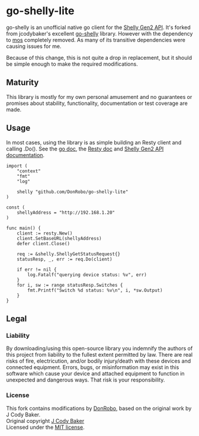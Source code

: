# go-shelly-lite
go-shelly is an unofficial native go client for the [Shelly Gen2 API](https://shelly-api-docs.shelly.cloud/gen2/). It's forked from jcodybaker's excellent [go-shelly](https://github.com/jcodybaker/go-shelly) library. However with the dependency to [mos](github.com/mongoose-os/mos/) completely removed. As many of its transitive dependencies were causing issues for me.

Because of this change, this is not quite a drop in replacement, but it should be simple enough to make the required modifications.

## Maturity
This library is mostly for my own personal amusement and no guarantees or promises about stability, functionality, documentation or test coverage are made.

## Usage
In most cases, using the library is as simple building an Resty client and calling .Do().  See the [go doc](https://pkg.go.dev/github.com/DonRobo/go-shelly-lite), the [Resty doc](https://resty.dev/) and [Shelly Gen2 API documentation](https://shelly-api-docs.shelly.cloud/gen2/).
```
import (
	"context"
	"fmt"
    "log"

	shelly "github.com/DonRobo/go-shelly-lite"
)

const (
    shellyAddress = "http://192.168.1.20"
)

func main() {
	client := resty.New()
	client.SetBaseURL(shellyAddress)
	defer client.Close()

	req := &shelly.ShellyGetStatusRequest{}
	statusResp, _, err := req.Do(client)

    if err != nil {
        log.Fatalf("querying device status: %v", err)
    }
    for i, sw := range statusResp.Switches {
        fmt.Printf("Switch %d status: %v\n", i, *sw.Output)
    }
}
```

## Legal

### Liability
By downloading/using this open-source library you indemnify the authors of this project from liability to the fullest extent permitted by law. There are real risks of fire, electricution, and/or bodily injury/death with these devices and connected equipment. Errors, bugs, or misinformation may exist in this software which cause your device and attached equipment to function in unexpected and dangerous ways. That risk is your responsibility. 

### License
This fork contains modifications by [DonRobo](https://github.com/DonRobo), based on the original work by J Cody Baker.  
Original copyright [J Cody Baker](cody@codybaker.com)  
Licensed under the [MIT license](LICENSE.md).